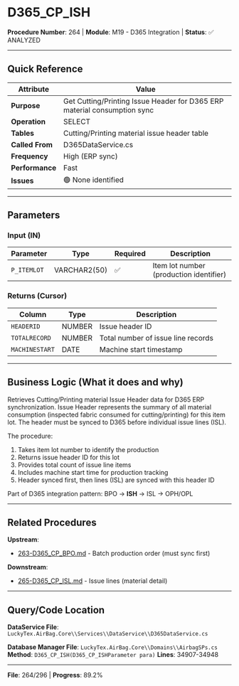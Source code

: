 # D365_CP_ISH

**Procedure Number**: 264 | **Module**: M19 - D365 Integration | **Status**: ✅ ANALYZED

---

## Quick Reference

| Attribute | Value |
|-----------|-------|
| **Purpose** | Get Cutting/Printing Issue Header for D365 ERP material consumption sync |
| **Operation** | SELECT |
| **Tables** | Cutting/Printing material issue header table |
| **Called From** | D365DataService.cs |
| **Frequency** | High (ERP sync) |
| **Performance** | Fast |
| **Issues** | 🟢 None identified |

---

## Parameters

### Input (IN)

| Parameter | Type | Required | Description |
|-----------|------|----------|-------------|
| `P_ITEMLOT` | VARCHAR2(50) | ✅ | Item lot number (production identifier) |

### Returns (Cursor)

| Column | Type | Description |
|--------|------|-------------|
| `HEADERID` | NUMBER | Issue header ID |
| `TOTALRECORD` | NUMBER | Total number of issue line records |
| `MACHINESTART` | DATE | Machine start timestamp |

---

## Business Logic (What it does and why)

Retrieves Cutting/Printing material Issue Header data for D365 ERP synchronization. Issue Header represents the summary of all material consumption (inspected fabric consumed for cutting/printing) for this item lot. The header must be synced to D365 before individual issue lines (ISL).

The procedure:
1. Takes item lot number to identify the production
2. Returns issue header ID for this lot
3. Provides total count of issue line items
4. Includes machine start time for production tracking
5. Header synced first, then lines (ISL) are synced with this header ID

Part of D365 integration pattern: BPO → **ISH** → ISL → OPH/OPL

---

## Related Procedures

**Upstream**:
- [263-D365_CP_BPO.md](./263-D365_CP_BPO.md) - Batch production order (must sync first)

**Downstream**:
- [265-D365_CP_ISL.md](./265-D365_CP_ISL.md) - Issue lines (material detail)

---

## Query/Code Location

**DataService File**: `LuckyTex.AirBag.Core\\Services\\DataService\\D365DataService.cs`

**Database Manager File**: `LuckyTex.AirBag.Core\\Domains\\AirbagSPs.cs`
**Method**: `D365_CP_ISH(D365_CP_ISHParameter para)`
**Lines**: 34907-34948

---

**File**: 264/296 | **Progress**: 89.2%
